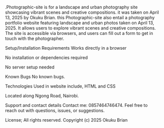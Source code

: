 .Photographic-site is for a landscape and urban photography site showcasing vibrant scenes and creative compositions. it was taken on April 13, 2025 by Okuku Brian.  this Photographic-site also entail a photography portfolio website featuring landscape and urban photos taken on April 13, 2025. It allows users to explore vibrant scenes and creative compositions. The site is accessible via browsers, and users can fill out a form to get in touch with the photographer.

Setup/Installation Requirements Works directly in a browser

No installation or dependencies required

No server setup needed

Known Bugs No known bugs.

Technologies Used in website include, HTML and  CSS

Located along Ngong Road, Nairobi.

Support and contact details Contact me: 0857464746474. Feel free to reach out with questions, issues, or suggestions.

License; All rights reserved. Copyright (c) 2025 Okuku Brian
